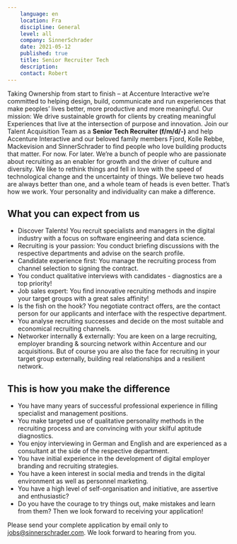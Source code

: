 ```yaml
---
    language: en
    location: Fra
    discipline: General
    level: all
    company: SinnerSchrader
    date: 2021-05-12
    published: true
    title: Senior Recruiter Tech
    description: 
    contact: Robert
---
```



Taking Ownership from start to finish – at Accenture Interactive we’re committed to helping design, build, communicate and run experiences that make peoples’ lives better, more productive and more meaningful. Our mission: We drive sustainable growth for clients by creating meaningful Experiences that live at the intersection of purpose and innovation. 
Join our Talent Acquisition Team as a **Senior Tech Recruiter (f/m/d/-)** and help Accenture Interactive and our beloved family members Fjord, Kolle Rebbe, Mackevision and SinnerSchrader to find people who love building products that matter. For now. For later. We’re a bunch of people who are passionate about recruiting as an enabler for growth and the driver of culture and diversity. We like to rethink things and fell in love with the speed of technological change and the uncertainty of things. We believe two heads are always better than one, and a whole team of heads is even better. That’s how we work. Your personality and individuality can make a difference.  
 
## What you can expect from us 
- Discover Talents! You recruit specialists and managers in the digital industry with a focus on software engineering and data science. 
- Recruiting is your passion: You conduct briefing discussions with the respective departments and advise on the search profile. 
- Candidate experience first: You manage the recruiting process from channel selection to signing the contract. 
- You conduct qualitative interviews with candidates - diagnostics are a top priority! 
- Job sales expert: You find innovative recruiting methods and inspire your target groups with a great sales affinity!
- Is the fish on the hook? You negotiate contract offers, are the contact person for our applicants and interface with the respective department. 
- You analyse recruiting successes and decide on the most suitable and economical recruiting channels. 
- Networker internally & externally: You are keen on a large recruiting, employer branding & sourcing network within Accenture and our acquisitions. But of course you are also the face for recruiting in your target group externally, building real relationships and a resilient network. 

## This is how you make the difference
- You have many years of successful professional experience in filling specialist and management positions. 
- You make targeted use of qualitative personality methods in the recruiting process and are convincing with your skilful aptitude diagnostics. 
- You enjoy interviewing in German and English and are experienced as a consultant at the side of the respective department. 
- You have initial experience in the development of digital employer branding and recruiting strategies. 
- You have a keen interest in social media and trends in the digital environment as well as personnel marketing. 
- You have a high level of self-organisation and initiative, are assertive and enthusiastic?  
- Do you have the courage to try things out, make mistakes and learn from them? Then we look forward to receiving your application! 

Please send your complete application by email only to jobs@sinnerschrader.com. We look forward to hearing from you.
